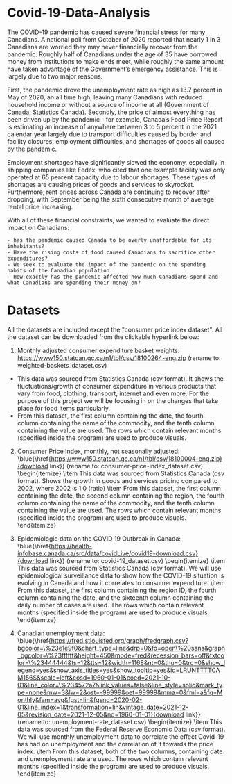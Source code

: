 # Covid-19-Data-Analysis

The COVID-19 pandemic has caused severe financial stress for many Canadians. A national poll from October of 2020 reported that nearly 1 in 3 Canadians are worried they may never financially recover from the pandemic. Roughly half of Canadians under the age of 35 have borrowed money from institutions to make ends meet, while roughly the same amount have taken advantage of the Government’s emergency assistance. This is largely due to two major reasons.

First, the pandemic drove the unemployment rate as high as 13.7 percent in May of 2020, an all time high, leaving many Canadians with reduced household income or without a source of income at all (Government of Canada, Statistics Canada). Secondly, the price of almost everything has been driven up by the pandemic - for example, Canada’s Food Price Report is estimating an increase of anywhere between 3 to 5 percent in the 2021 calendar year largely due to transport difficulties caused by border and facility closures, employment difficulties, and shortages of goods all caused by the pandemic.

Employment shortages have significantly slowed the economy, especially in shipping companies like Fedex, who cited that one example facility was only operated at 65 percent capacity due to labour shortages. These types of shortages are causing prices of goods and services to skyrocket. Furthermore, rent prices across Canada are continuing to recover after dropping, with September being the sixth consecutive month of average rental price increasing.

With all of these financial constraints, we wanted to evaluate the direct impact on Canadians:
    
    - has the pandemic caused Canada to be overly unaffordable for its inhabitants?
    - Have the rising costs of food caused Canadians to sacrifice other expenditures?
    - We seek to evaluate the impact of the pandemic on the spending habits of the Canadian population.
    - How exactly has the pandemic affected how much Canadians spend and what Canadians are spending their money on?

# Datasets
All the datasets are included except the "consumer price index dataset". All the dataset can be downloaded from the clickable hyperlink below:

1. Monthly adjusted consumer expenditure basket weights: https://www150.statcan.gc.ca/n1/tbl/csv/18100264-eng.zip (rename to: weighted-baskets\_dataset.csv)
* This data was sourced from Statistics Canada (csv format). It shows the fluctuations/growth of consumer expenditure in various products that vary from food, clothing, transport, internet and even more. For the purpose of this project we will be focusing in on the changes that take place for food items particularly.
* From this dataset, the first column containing the date, the fourth column containing the name of the commodity, and the tenth column containing the value are used. The rows which contain relevant months (specified inside the program) are used to produce visuals.


2. Consumer Price Index, monthly, not seasonally adjusted: \blue{\href{https://www150.statcan.gc.ca/n1/tbl/csv/18100004-eng.zip}{download link}} (rename to: consumer-price-index\_dataset.csv)
\begin{itemize}
\item This data was sourced from Statistics Canada (csv format). Shows the growth in goods and services pricing compared to 2002, where 2002 is 1.0 (ratio)
\item From this dataset, the first column containing the date, the second column containing the region, the fourth column containing the name of the commodity, and the tenth column containing the value are used. The rows which contain relevant months (specified inside the program) are used to produce visuals.
\end{itemize}

3. Epidemiologic data on the COVID 19 Outbreak in Canada: \blue{\href{https://health-infobase.canada.ca/src/data/covidLive/covid19-download.csv}{download link}} (rename to: covid-19\_dataset.csv)
\begin{itemize}
\item This data was sourced from Statistics Canada (csv format). We will use epidemiological surveillance data to show how the COVID-19 situation is evolving in Canada and how it correlates to consumer expenditure.
\item From this dataset, the first column containing the region ID, the fourth column containing the date, and the sixteenth column containing the daily number of cases are used. The rows which contain relevant months (specified inside the program) are used to produce visuals.
\end{itemize}

4. Canadian unemployment data: \blue{\href{https://fred.stlouisfed.org/graph/fredgraph.csv?bgcolor=\%23e1e9f0&chart_type=line&drp=0&fo=open\%20sans&graph_bgcolor=\%23ffffff&height=450&mode=fred&recession_bars=off&txtcolor=\%23444444&ts=12&tts=12&width=1168&nt=0&thu=0&trc=0&show_legend=yes&show_axis_titles=yes&show_tooltip=yes&id=LRUNTTTTCAM156S&scale=left&cosd=1960-01-01&coed=2021-10-01&line_color=\%234572a7&link_values=false&line_style=solid&mark_type=none&mw=3&lw=2&ost=-99999&oet=99999&mma=0&fml=a&fq=Monthly&fam=avg&fgst=lin&fgsnd=2020-02-01&line_index=1&transformation=lin&vintage_date=2021-12-05&revision_date=2021-12-05&nd=1960-01-01}{download link}} (rename to: unemployment-rate\_dataset.csv)
\begin{itemize}
\item This data was sourced from the Federal Reserve Economic Data (csv format). We will use monthly unemployment data to correlate the effect Covid-19 has had on unemployment and the correlation of it towards the price index.
\item From this dataset, both of the two columns, containing date and unemployment rate are used. The rows which contain relevant months (specified inside the program) are used to produce visuals.
\end{itemize}
